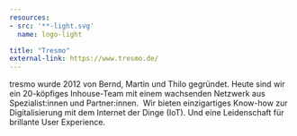 ```yaml
---
resources:
- src: '**-light.svg'
  name: logo-light

title: "Tresmo"
external-link: https://www.tresmo.de/
---
```


tresmo wurde 2012 von Bernd, Martin und Thilo gegründet. Heute sind wir ein 20-köpfiges Inhouse-Team mit einem wachsenden Netzwerk aus Spezialist:innen und Partner:innen.
‍
Wir bieten einzigartiges Know-how zur Digitalisierung mit dem Internet der Dinge (IoT). Und eine Leidenschaft für brillante User Experience.

